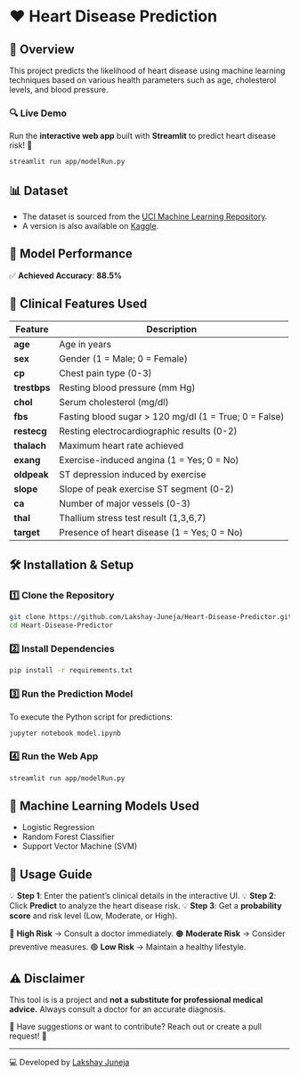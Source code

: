 # ❤️ Heart Disease Prediction

## 📌 Overview
This project predicts the likelihood of heart disease using machine learning techniques based on various health parameters such as age, cholesterol levels, and blood pressure.

### 🔍 Live Demo
Run the **interactive web app** built with **Streamlit** to predict heart disease risk! 🚀
```bash
streamlit run app/modelRun.py
```

## 📊 Dataset
- The dataset is sourced from the [UCI Machine Learning Repository]([https://archive.ics.uci.edu/ml/datasets/heart+Disease](https://archive.ics.uci.edu/ml/datasets/heart+Disease)).
- A version is also available on [Kaggle]([https://www.kaggle.com/datasets/sumaiyatasmeem/heart-disease-classification-dataset](https://www.kaggle.com/datasets/sumaiyatasmeem/heart-disease-classification-dataset)).

## 🎯 Model Performance
✅ **Achieved Accuracy**: **88.5%**

## 🏥 Clinical Features Used

| Feature | Description |
|---------|-------------|
| **age** | Age in years |
| **sex** | Gender (1 = Male; 0 = Female) |
| **cp** | Chest pain type (0-3) |
| **trestbps** | Resting blood pressure (mm Hg) |
| **chol** | Serum cholesterol (mg/dl) |
| **fbs** | Fasting blood sugar > 120 mg/dl (1 = True; 0 = False) |
| **restecg** | Resting electrocardiographic results (0-2) |
| **thalach** | Maximum heart rate achieved |
| **exang** | Exercise-induced angina (1 = Yes; 0 = No) |
| **oldpeak** | ST depression induced by exercise |
| **slope** | Slope of peak exercise ST segment (0-2) |
| **ca** | Number of major vessels (0-3) |
| **thal** | Thallium stress test result (1,3,6,7) |
| **target** | Presence of heart disease (1 = Yes; 0 = No) |

## 🛠️ Installation & Setup
### 1️⃣ Clone the Repository
```bash
git clone https://github.com/Lakshay-Juneja/Heart-Disease-Predictor.git
cd Heart-Disease-Predictor
```

### 2️⃣ Install Dependencies
```bash
pip install -r requirements.txt
```

### 3️⃣ Run the Prediction Model
To execute the Python script for predictions:
```bash
jupyter notebook model.ipynb
```

### 4️⃣ Run the Web App
```bash
streamlit run app/modelRun.py
```

## 🧠 Machine Learning Models Used
- Logistic Regression
- Random Forest Classifier
- Support Vector Machine (SVM)

## 📌 Usage Guide
💡 **Step 1**: Enter the patient’s clinical details in the interactive UI.
💡 **Step 2**: Click **Predict** to analyze the heart disease risk.
💡 **Step 3**: Get a **probability score** and risk level (Low, Moderate, or High).

🔴 **High Risk** → Consult a doctor immediately.
🟠 **Moderate Risk** → Consider preventive measures.
🟢 **Low Risk** → Maintain a healthy lifestyle.

## ⚠️ Disclaimer
This tool is is a project and **not a substitute for professional medical advice.** Always consult a doctor for an accurate diagnosis.

📩 Have suggestions or want to contribute? Reach out or create a pull request! 🎉

---
💻 Developed by [Lakshay Juneja](https://github.com/Lakshay-Juneja)

